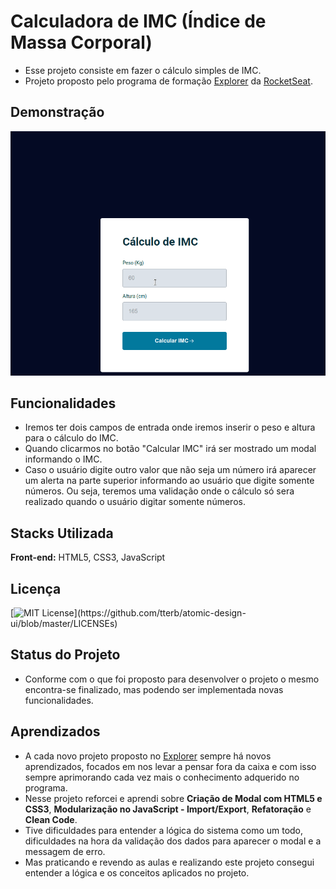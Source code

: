 
# Calculadora de IMC (Índice de Massa Corporal)

- Esse projeto consiste em fazer o cálculo simples de IMC.
- Projeto proposto pelo programa de formação [Explorer](https://www.rocketseat.com.br/explorer) da [RocketSeat](https://www.rocketseat.com.br/).


## Demonstração

<img src="https://github.com/wiltonmartinsdev/Calculadora-de-IMC/blob/main/assets/imc.gif?raw=true" />

## Funcionalidades
- Iremos ter dois campos de entrada onde iremos inserir o peso e altura para o cálculo do IMC.
- Quando clicarmos no botão "Calcular IMC" irá ser mostrado um modal informando o IMC.
- Caso o usuário digite outro valor que não seja um número irá aparecer um alerta na parte superior informando ao usuário que digite somente números. Ou seja, teremos uma validação onde o cálculo só sera realizado quando o usuário digitar somente números.


## Stacks Utilizada

**Front-end:** HTML5, CSS3, JavaScript


## Licença

[![MIT License](https://img.shields.io/apm/l/atomic-design-ui.svg?)](https://github.com/tterb/atomic-design-ui/blob/master/LICENSEs)


## Status do Projeto

- Conforme com o que foi proposto para desenvolver o projeto o mesmo encontra-se finalizado, mas podendo ser implementada novas funcionalidades.


## Aprendizados

- A cada novo projeto proposto no [Explorer](https://www.rocketseat.com.br/explorer) sempre há novos aprendizados, focados em nos levar a pensar fora da caixa e com isso sempre aprimorando cada vez mais o conhecimento adquerido no programa.  
- Nesse projeto reforcei e aprendi sobre   **Criação de Modal com HTML5 e CSS3**, **Modularização no JavaScript - Import/Export**, **Refatoração** e **Clean Code**.
- Tive dificuldades para entender a lógica do sistema como um todo, dificuldades na hora da validação dos dados para aparecer o modal e a messagem de erro.
- Mas praticando e revendo as aulas e realizando este projeto consegui entender a lógica e os conceitos aplicados no projeto.

